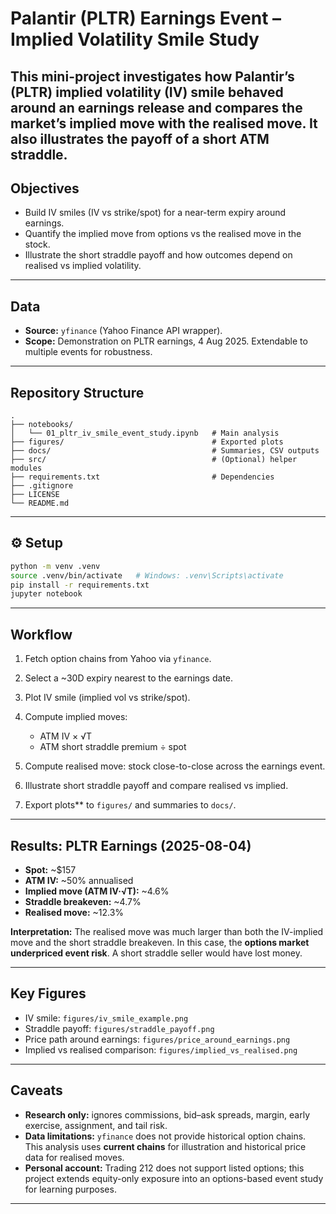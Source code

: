 # Palantir (PLTR) Earnings Event – Implied Volatility Smile Study

This mini-project investigates how Palantir’s (PLTR) implied volatility (IV) smile behaved around an earnings release and compares the market’s implied move with the realised move. It also illustrates the payoff of a short ATM straddle.
---

## Objectives

* Build IV smiles (IV vs strike/spot) for a near-term expiry around earnings.
* Quantify the implied move from options vs the realised move in the stock.
* Illustrate the short straddle payoff and how outcomes depend on realised vs implied volatility.

---

## Data

* **Source:** `yfinance` (Yahoo Finance API wrapper).
* **Scope:** Demonstration on PLTR earnings, 4 Aug 2025. Extendable to multiple events for robustness.

---

## Repository Structure

```
.
├── notebooks/
│   └── 01_pltr_iv_smile_event_study.ipynb   # Main analysis
├── figures/                                 # Exported plots
├── docs/                                    # Summaries, CSV outputs
├── src/                                     # (Optional) helper modules
├── requirements.txt                         # Dependencies
├── .gitignore
├── LICENSE
└── README.md
```

---

## ⚙️ Setup

```bash
python -m venv .venv
source .venv/bin/activate   # Windows: .venv\Scripts\activate
pip install -r requirements.txt
jupyter notebook
```

---

## Workflow

1. Fetch option chains from Yahoo via `yfinance`.
2. Select a \~30D expiry nearest to the earnings date.
3. Plot IV smile (implied vol vs strike/spot).
4. Compute implied moves:

   * ATM IV × √T
   * ATM short straddle premium ÷ spot
5. Compute realised move: stock close-to-close across the earnings event.
6. Illustrate short straddle payoff and compare realised vs implied.
7. Export plots** to `figures/` and summaries to `docs/`.

---

## Results: PLTR Earnings (2025-08-04)

* **Spot:** \~\$157
* **ATM IV:** \~50% annualised
* **Implied move (ATM IV·√T):** \~4.6%
* **Straddle breakeven:** \~4.7%
* **Realised move:** \~12.3%

**Interpretation:**
The realised move was much larger than both the IV-implied move and the short straddle breakeven. In this case, the **options market underpriced event risk**. A short straddle seller would have lost money.

---

## Key Figures

* IV smile: `figures/iv_smile_example.png`
* Straddle payoff: `figures/straddle_payoff.png`
* Price path around earnings: `figures/price_around_earnings.png`
* Implied vs realised comparison: `figures/implied_vs_realised.png`

---

## Caveats

* **Research only:** ignores commissions, bid–ask spreads, margin, early exercise, assignment, and tail risk.
* **Data limitations:** `yfinance` does not provide historical option chains. This analysis uses **current chains** for illustration and historical price data for realised moves.
* **Personal account:** Trading 212 does not support listed options; this project extends equity-only exposure into an options-based event study for learning purposes.

---
